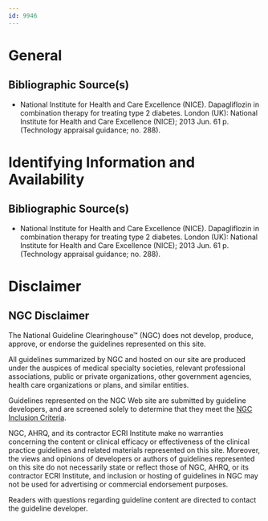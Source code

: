 ```yaml
---
id: 9946
---
```


# General

## Bibliographic Source(s)

- National Institute for Health and Care Excellence (NICE). Dapagliflozin in combination therapy for treating type 2 diabetes. London (UK): National Institute for Health and Care Excellence (NICE); 2013 Jun. 61 p. (Technology appraisal guidance; no. 288).

# Identifying Information and Availability

## Bibliographic Source(s)

- National Institute for Health and Care Excellence (NICE). Dapagliflozin in combination therapy for treating type 2 diabetes. London (UK): National Institute for Health and Care Excellence (NICE); 2013 Jun. 61 p. (Technology appraisal guidance; no. 288).

# Disclaimer

## NGC Disclaimer

The National Guideline Clearinghouse™ (NGC) does not develop, produce, approve, or endorse the guidelines represented on this site.

All guidelines summarized by NGC and hosted on our site are produced under the auspices of medical specialty societies, relevant professional associations, public or private organizations, other government agencies, health care organizations or plans, and similar entities.

Guidelines represented on the NGC Web site are submitted by guideline developers, and are screened solely to determine that they meet the [NGC Inclusion Criteria](/help-and-about/summaries/inclusion-criteria).

NGC, AHRQ, and its contractor ECRI Institute make no warranties concerning the content or clinical efficacy or effectiveness of the clinical practice guidelines and related materials represented on this site. Moreover, the views and opinions of developers or authors of guidelines represented on this site do not necessarily state or reflect those of NGC, AHRQ, or its contractor ECRI Institute, and inclusion or hosting of guidelines in NGC may not be used for advertising or commercial endorsement purposes.

Readers with questions regarding guideline content are directed to contact the guideline developer.

